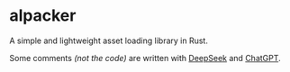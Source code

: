 # alpacker

A simple and lightweight asset loading library in Rust.

Some comments *(not the code)* are written with [DeepSeek](https://deepseek.com) and [ChatGPT](https://chatgpt.com).
